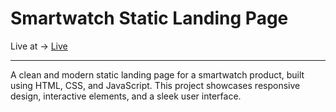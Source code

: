 <h1>Smartwatch Static Landing Page</h1>
Live at ->  <a href="https://anca200.github.io/SmartWatch-Static-Landing-Page">Live</a>
 <hr/>

 <p>A clean and modern static landing page for a smartwatch product, built using HTML, CSS, and JavaScript. This project showcases responsive design, interactive elements, and a sleek user interface.</p>
